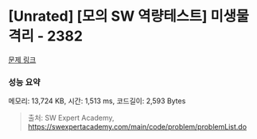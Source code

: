 # [Unrated] [모의 SW 역량테스트] 미생물 격리 - 2382 

[문제 링크](https://swexpertacademy.com/main/code/problem/problemDetail.do?contestProbId=AV597vbqAH0DFAVl) 

### 성능 요약

메모리: 13,724 KB, 시간: 1,513 ms, 코드길이: 2,593 Bytes



> 출처: SW Expert Academy, https://swexpertacademy.com/main/code/problem/problemList.do